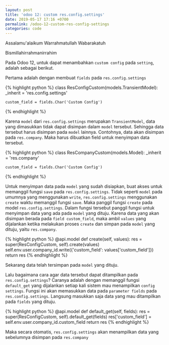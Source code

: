 ```yaml
---
layout: post
title: 'odoo 12: custom res.config.settings'
date: 2019-05-17 17:16 +0700
permalink: /odoo-12-custom-res-config-settings
categories: code
---
```

Assalamu'alaikum Warrahmatullah Wabarakatuh

Bismillahirrahmanirrahim

Pada Odoo 12, untuk dapat menambahkan `custom config` pada `setting`, adalah sebagai berikut.

Pertama adalah dengan membuat `fields` pada `res.config.settings`

{% highlight python %}
class ResConfigCustom(models.TransientModel):
    _inherit = 'res.config.settings'

    custom_field = fields.Char('Custom Config')
{% endhighlight %}

Karena `model` dari `res.config.settings` merupakan `TransientModel`, data yang dimasukkan tidak dapat disimpan dalam `model` tersebut. Sehingga data tersebut harus disimpan pada `model` lainnya. Contohnya, data akan disimpan pada `res.company`. Maka harus dibuatkan field untuk menyimpan data tersebut.

{% highlight python %}
class ResCompanyCustom(models.Model):
    _inherit = 'res.company'

    custom_field = fields.Char('Custom Config')
{% endhighlight %}

Untuk menyimpan data pada `model` yang sudah disiapkan, buat akses untuk memanggil fungsi `save` pada `res.config.settings`. Tidak seperti `model` pada umumnya yang menggunakan `write`, `res.config.settings` menggunakan `create` waktu memanggil fungsi `save`. Maka panggil fungsi `create` pada model `res.config.settings`. Dalam fungsi tersebut panggil fungsi untuk menyimpan data yang ada pada `model` yang dituju. Karena data yang akan disimpan berada pada `field custom_field`, maka ambil `values` yang dijalankan ketika melakukan proses `create` dan simpan pada `model` yang dituju, yaitu `res.company`. 

{% highlight python %}
    @api.model
    def create(self, values):
        res = super(ResConfigCustom, self).create(values)
        self.env.user.company_id.write({'custom_field': values['custom_field']})
        return res
{% endhighlight %}

Sekarang data telah tersimpan pada `model` yang dituju.

Lalu bagaimana cara agar data tersebut dapat ditampilkan pada `res.config.settings`? Caranya adalah dengan memanggil fungsi `default_get` yang dijalankan setiap kali sistem mau menampilkan `config settings`. Fungsi ini akan memasukkan data pada `parameter fields` pada `res.config.settings`. Langsung masukkan saja data yang mau ditampilkan pada `fields` yang dituju.

{% highlight python %}
    @api.model
    def default_get(self, fields):
        res = super(ResConfigCustom, self).default_get(fields)
        res['custom_field'] = self.env.user.company_id.custom_field
        return res
{% endhighlight %}

Maka secara otomatis, `res.config.settings` akan menampilkan data yang sebelumnya disimpan pada `res.company`